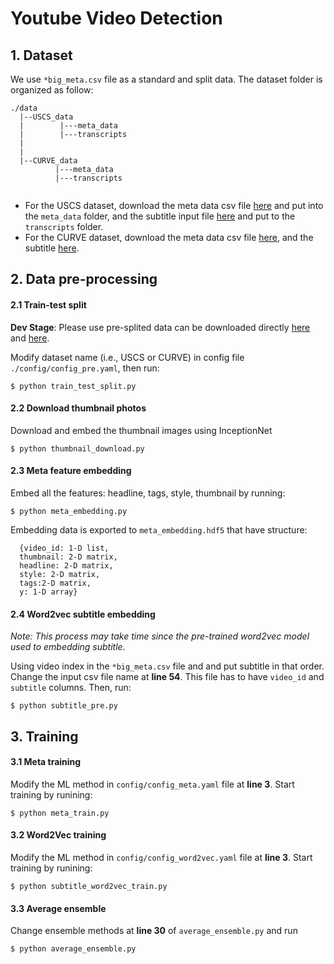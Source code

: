 # Youtube Video Detection

## 1. Dataset

We use `*big_meta.csv` file as a standard and split data. The dataset folder is organized as follow:

```
./data
  |--USCS_data
  |        |---meta_data
  |        |---transcripts
  |
  |
  |--CURVE_data
          |---meta_data
          |---transcripts


```

- For the USCS dataset, download the meta data csv file [here](https://drive.google.com/file/d/1RtN7aIjP7JMI4GA4HaB6UaDmulLyGBPR/view?usp=sharing) and put into the `meta_data` folder, and the subtitle input file [here](https://drive.google.com/file/d/17C0mZoLzL8hslV-V2pfP5QxwHPe1c4Af/view?usp=sharing) and put to the `transcripts` folder.
- For the CURVE dataset, download the meta data csv file [here](https://drive.google.com/drive/u/1/folders/1A-6fbxJTOOTBnUmgxQ3qhMiDj4rysLsu), and the subtitle [here](https://drive.google.com/drive/u/1/folders/19FmlSkpgy30t_3jAxpTk5vzgM9z0d9IG).

## 2. Data pre-processing

#### 2.1 Train-test split

**Dev Stage**: Please use pre-splited data can be downloaded directly [here](https://drive.google.com/drive/u/1/folders/1DxemCy87tvfS2C_NUdWV-OA3zAwGd948) and [here](https://drive.google.com/drive/u/1/folders/1pRgR6hMH2Z_ccOPuWDBNc0eyu05Je5mP).

Modify dataset name (i.e., USCS or CURVE) in config file `./config/config_pre.yaml`, then run:

```
$ python train_test_split.py
```

#### 2.2 Download thumbnail photos

Download and embed the thumbnail images using InceptionNet

```
$ python thumbnail_download.py
```

#### 2.3 Meta feature embedding

Embed all the features: headline, tags, style, thumbnail by running:

```
$ python meta_embedding.py
```

Embedding data is exported to `meta_embedding.hdf5` that have structure:

```
  {video_id: 1-D list,
  thumbnail: 2-D matrix,
  headline: 2-D matrix,
  style: 2-D matrix,
  tags:2-D matrix,
  y: 1-D array}
```

#### 2.4 Word2vec subtitle embedding

_Note: This process may take time since the pre-trained word2vec model used to embedding subtitle._

Using video index in the `*big_meta.csv` file and and put subtitle in that order. Change the input csv file name at **line 54**. This file has to have `video_id` and `subtitle` columns. Then, run:

```
$ python subtitle_pre.py
```

## 3. Training

#### 3.1 Meta training

Modify the ML method in `config/config_meta.yaml` file at **line 3**. Start training by runining:

```
$ python meta_train.py
```

#### 3.2 Word2Vec training

Modify the ML method in `config/config_word2vec.yaml` file at **line 3**. Start training by runining:

```
$ python subtitle_word2vec_train.py
```

#### 3.3 Average ensemble

Change ensemble methods at **line 30** of `average_ensemble.py` and run

```
$ python average_ensemble.py
```
